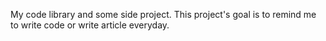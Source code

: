 My code library and some side project.
This project's goal is to remind me to write code or write article everyday.